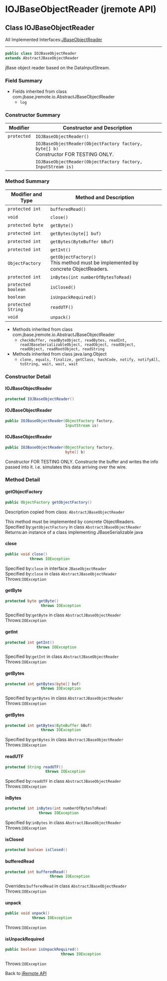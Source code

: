 # IOJBaseObjectReader (jremote API)

<PageHeader />

## Class IOJBaseObjectReader

All Implemented Interfaces:[JBaseObjectReader](./../jbaseobjectreader-(jremote-api) "interface in com.jbase.jremote.io")
* * *

```java
public class IOJBaseObjectReader
extends AbstractJBaseObjectReader
```

jBase object reader based on the DataInputStream.

### Field Summary

- Fields inherited from class com.jbase.jremote.io.AbstractJBaseObjectReader
  - `log`

### Constructor Summary

| Modifier | Constructor and Description |
| --- | --- |
| `protected` | `IOJBaseObjectReader()`  |
| ` ` | `IOJBaseObjectReader(ObjectFactory factory, byte[] b)`<br>Constructor FOR TESTING ONLY. |
| ` ` | `IOJBaseObjectReader(ObjectFactory factory, InputStream is)` |

### Method Summary

| Modifier and Type | Method and Description |
| --- | --- |
| `protected int` | `bufferedRead()`  |
| `void` | `close()`  |
| `protected byte` | `getByte()`  |
| `protected int` | `getBytes(byte[] buf)`  |
| `protected int` | `getBytes(ByteBuffer bBuf)`  |
| `protected int` | `getInt()`  |
| `ObjectFactory` | `getObjectFactory()`<br>This method must be implemented by concrete ObjectReaders. |
| `protected int` | `inBytes(int numberOfBytesToRead)`  |
| `protected boolean` | `isClosed()`  |
| `boolean` | `isUnpackRequired()`  |
| `protected String` | `readUTF()`  |
| `void` | `unpack()`  |

- Methods inherited from class com.jbase.jremote.io.AbstractJBaseObjectReader
  - `checkBuffer, readByteObject, readBytes, readInt, readJBaseSerializableObject, readObject, readObject, readObject, readRootObject, readString`
- Methods inherited from class java.lang.Object
  - `clone, equals, finalize, getClass, hashCode, notify, notifyAll, toString, wait, wait, wait`

### Constructor Detail

#### IOJBaseObjectReader

```java
protected IOJBaseObjectReader()
```

#### IOJBaseObjectReader

```java
public IOJBaseObjectReader(ObjectFactory factory,
                           InputStream is)
```

#### IOJBaseObjectReader

```java
public IOJBaseObjectReader(ObjectFactory factory,
                           byte[] b)
```

Constructor FOR TESTING ONLY. Constructe the buffer and writes the info passed into it. i.e. simulates this data arriving over the wire.

### Method Detail

#### getObjectFactory

```java
public ObjectFactory getObjectFactory()
```

Description copied from class: `AbstractJBaseObjectReader`

This method must be implemented by concrete ObjectReaders.  
Specified by:`getObjectFactory` in class `AbstractJBaseObjectReader`  
Returns:an instance of a class implementing JBaseSerializable
java
#### close

```java
public void close()
           throws IOException
```

Specified by:`close` in interface `JBaseObjectReader`  
Specified by:`close` in class `AbstractJBaseObjectReader`  
Throws:`IOException`

#### getByte

```java
protected byte getByte()
                throws IOException
```

Specified by:`getByte` in class `AbstractJBaseObjectReader`  
Throws:`IOException`

#### getInt

```java
protected int getInt()
              throws IOException
```

Specified by:`getInt` in class `AbstractJBaseObjectReader`  
Throws:`IOException`

#### getBytes

```java
protected int getBytes(byte[] buf)
                throws IOException
```

Specified by:`getBytes` in class `AbstractJBaseObjectReader`  
Throws:`IOException`

#### getBytes

```java
protected int getBytes(ByteBuffer bBuf)
                throws IOException
```

Specified by:`getBytes` in class `AbstractJBaseObjectReader`  
Throws:`IOException`

#### readUTF

```java
protected String readUTF()
                  throws IOException
```

Specified by:`readUTF` in class `AbstractJBaseObjectReader`  
Throws:`IOException`

#### inBytes

```java
protected int inBytes(int numberOfBytesToRead)
               throws IOException
```

Specified by:`inBytes` in class `AbstractJBaseObjectReader`  
Throws:`IOException`

#### isClosed

```java
protected boolean isClosed()
```

#### bufferedRead

```java
protected int bufferedRead()
                    throws IOException
```

Overrides:`bufferedRead` in class `AbstractJBaseObjectReader`  
Throws:`IOException`

#### unpack

```java
public void unpack()
            throws IOException
```

Throws:`IOException`

#### isUnpackRequired

```java
public boolean isUnpackRequired()
                         throws IOException
```

Throws:`IOException`

Back to [jRemote API](./../../README.md)
  
<PageFooter />
